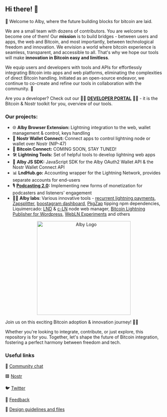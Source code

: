 ## Hi there! 🐝


<!--

**Here are some ideas to get you started:**

🙋‍♀️ A short introduction - what is your organization all about?
🌈 Contribution guidelines - how can the community get involved?
👩‍💻 Useful resources - where can the community find your docs? Is there anything else the community should know?
🍿 Fun facts - what does your team eat for breakfast?
🧙 Remember, you can do mighty things with the power of [Markdown](https://docs.github.com/github/writing-on-github/getting-started-with-writing-and-formatting-on-github/basic-writing-and-formatting-syntax)
-->

 
👋 Welcome to Alby, where the future building blocks for bitcoin are laid.

We are a small team with dozens of contributors. You are welcome to become one of them!
Our **mission** is to build bridges - between users and apps, the web and Bitcoin, and most importantly, between technological freedom and innovation. 
We envision a world where bitcoin experience is seamless, transparent, and accessible to all. That's why we hope our tools will make **innovation in Bitcoin easy and limitless**.

<!--

### Key Features:

- 🔄 **APIs:** Facilitate easy and hassle-free Bitcoin integrations
- 🌍 **Open-Source:** Born from the community, evolving for the community
- 🛡️ **Secure Processes:** Ensuring the safety and integrity of Bitcoin transactions and Nostr events, enabling users to store & use their private keys safely
-->

We equip users and developers with tools and APIs for effortlessly integrating Bitcoin into apps and web platforms, eliminating the complexities of direct Bitcoin handling. Initiated as an open-source endeavor, we continue to co-create and refine our tools in collaboration with the community. 👥

Are you a developer? Check out our 👨‍💻 **[DEVELOPER PORTAL](https://getalby.com/developer)** 👨‍💻 - it is the Bitcoin & Nostr toolkit for you, overview of our tools.

### Our projects:

- 🌐 **Alby Browser Extension:** Lightning integration to the web, wallet management & control, keys handling
- 📲 **Nostr Wallet Connect:** Connect apps to control lightning node or wallet over Nostr (NIP-47)
- 🔗 **Bitcoin Connect:** COMING SOON, STAY TUNED!
- 🛠️ **Lightning Tools:** Set of helpful tools to develop lightning web apps
- 🔌 **Alby JS SDK:** JavaScript SDK for the Alby OAuth2 Wallet API & the Nostr Wallet Connect API 
- 📊 **LndHub.go:** Accounting wrapper for the Lightning Network, provides separate accounts for end-users
- 🎙️ **[Podcasting 2.0](https://blog.getalby.com/bitcoin-payments-for-podcasters-with-alby/):** Implementing new forms of monetization for podcasters and listeners' engagement
- 👨‍🔬 **Alby labs**: Various innovative tools - [recurrent lightning payments](https://zapplanner.albylabs.com/), [Zapsplitter](https://zapsplitter.fly.dev/),  [boostagram dashboard](https://saturn.fly.dev/), [PkgZap](https://pkgzap.albylabs.com/) tipping npm dependencies, Liquimercado: [LND](https://liquimercado-lnd.getalby.repl.co/) & [c-LN](https://liquimercado-cln.getalby.repl.co/) node web manager, [Bitcoin Lightning Publisher for Wordpress](https://wordpress.org/plugins/bitcoin-lightning-publisher/?ref=blog.getalby.com), [WebLN Experiments](https://webln.twentyuno.net/invoice) and others

<p align="center">
  <picture>
    <source srcset="/doc/logo-white.svg" media="(prefers-color-scheme: dark)" width="300">
    <img alt="Alby Logo" src="/doc/logo-black.svg" width="300">
  </picture>
</p>


Join us on this exciting Bitcoin adoption & innovation journey! 🚀🌌

Whether you're looking to integrate, contribute, or just explore, this repository is for you. Together, let's shape the future of Bitcoin integration, fostering a perfect harmony between freedom and tech.


### Useful links
💬 [Community chat](https://t.me/getalby)

🟪 [Nostr](https://nostr.com/npub1getal6ykt05fsz5nqu4uld09nfj3y3qxmv8crys4aeut53unfvlqr80nfm)

🐦 [Twitter](http://x.com/getalby)

📝 [Feedback](https://feedback.getalby.com/-feature-request)

🎨 [Design guidelines and files](https://github.com/getAlby/media)

